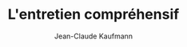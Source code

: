 ---
title: L'entretien compréhensif
slug: l-entretien-comprehensif
cover: l-entretien-comprehensif.jpeg
author: Jean-Claude Kaufmann
summary: Ce manuel présente de façon concrète les différentes étapes permettant de
  mener à bien un entretien compréhensif et d’élaborer un cadre d’interprétation.
  La démarche consiste à s’appuyer sur les catégories de pensée des informateurs,
  tant pour conduire les entretiens de façon efficace que pour formuler des hypothèses.
  Elle peut s’appliquer au-delà de l’entretien en face à face, dans les nouveaux espaces
  d’enquête offerts par Internet. Jusqu’où et comment est-il possible de théoriser
  en partant du terrain ?
site: https://www.armand-colin.com/lentretien-comprehensif-4e-ed-9782200613976
mandatory: false
paths:
- "/competences/comprendre"
- "/parcours/strategie-de-communication-numerique-et-design-d-experience"
---
